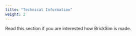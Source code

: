 ```yaml
---
title: "Technical Information"
weight: 2
---
```


Read this section if you are interested how BrickSim is made.